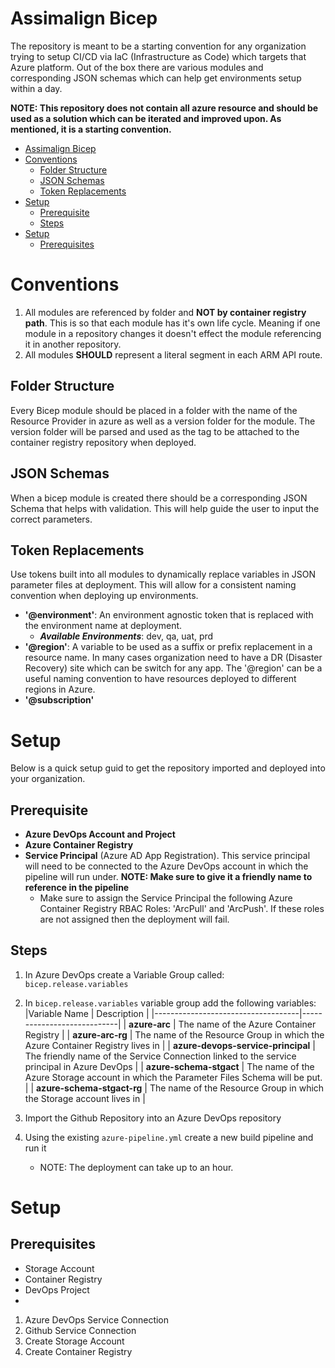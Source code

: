 # Assimalign Bicep
The repository is meant to be a starting convention for any organization trying to setup CI/CD via IaC (Infrastructure as Code) which targets that Azure platform. Out of the box there are various modules and corresponding JSON schemas which can help get environments setup within a day.

**NOTE: This repository does not contain all azure resource and should be used as a solution which can be iterated and improved upon. As mentioned, it is a starting convention.**

- [Assimalign Bicep](#assimalign-bicep)
- [Conventions](#conventions)
  - [Folder Structure](#folder-structure)
  - [JSON Schemas](#json-schemas)
  - [Token Replacements](#token-replacements)
- [Setup](#setup)
  - [Prerequisite](#prerequisite)
  - [Steps](#steps)
- [Setup](#setup-1)
  - [Prerequisites](#prerequisites)

# Conventions


1. All modules are referenced by folder and **NOT by container registry path**. This is so that each module has it's own life cycle. Meaning if one module in a repository changes it doesn't effect the module referencing it in another repository.
2. All modules **SHOULD** represent a literal segment in each ARM API route. 

## Folder Structure
Every Bicep module should be placed in a folder with the name of the Resource Provider in azure as well as a version folder for the module. The version folder will be parsed and used as the tag to be attached to the container registry repository when deployed.

## JSON Schemas
When a bicep module is created there should be a corresponding JSON Schema that helps with validation. This will help guide the user to input the correct parameters.


## Token Replacements
Use tokens built into all modules to dynamically replace variables in JSON parameter files at deployment. This will allow for a consistent naming convention when deploying up environments.

- **'@environment'**: An environment agnostic token that is replaced with the environment name at deployment.
  - ***Available Environments***: dev, qa, uat, prd
- **'@region'**: A variable to be used as a suffix or prefix replacement in a resource name. In many cases organization need to have a DR (Disaster Recovery) site which can be switch for any app. The '@region' can be a useful naming convention to have resources deployed to different regions in Azure.
- **'@subscription'**


# Setup
Below is a quick setup guid to get the repository imported and deployed into your organization.


## Prerequisite
- **Azure DevOps Account and Project**
- **Azure Container Registry**
- **Service Principal** (Azure AD App Registration). This service principal will need to be connected to the Azure DevOps account in which the pipeline will run under. **NOTE: Make sure to give it a friendly name to reference in the pipeline**
  - Make sure to assign the Service Principal the following Azure Container Registry RBAC Roles: 'ArcPull' and 'ArcPush'. If these roles are not assigned then the deployment will fail.


## Steps 
1. In Azure DevOps create a Variable Group called: `bicep.release.variables`
2. In `bicep.release.variables` variable group add the following variables: 
   |Variable Name                       | Description                |
   |------------------------------------|----------------------------|
   | **azure-arc**                      | The name of the Azure Container Registry |
   | **azure-arc-rg**                   | The name of the Resource Group in which the Azure Container Registry lives in |
   | **azure-devops-service-principal** | The friendly name of the Service Connection linked to the service principal in Azure DevOps |
   | **azure-schema-stgact**            | The name of the Azure Storage account in which the Parameter Files Schema will be put. |
   | **azure-schema-stgact-rg**         | The name of the Resource Group in which the Storage account lives in |

3. Import the Github Repository into an Azure DevOps repository
4. Using the existing `azure-pipeline.yml` create a new build pipeline and run it
   - NOTE: The deployment can take up to an hour.






# Setup

## Prerequisites
- Storage Account
- Container Registry
- DevOps Project
- 

1. Azure DevOps Service Connection
2. Github Service Connection
3. Create Storage Account
4. Create Container Registry